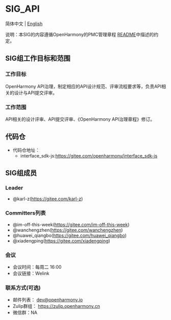 # SIG_API
简体中文 | [English](./sig-api.md)

说明：本SIG的内容遵循OpenHarmony的PMC管理章程 [README](/zh/pmc.md)中描述的约定。

## SIG组工作目标和范围

### 工作目标
OpenHarmony API治理，制定相应的API设计规范、评审流程要求等，负责API相关的设计与API提交评审。

### 工作范围
API相关的设计评审、API提交评审、《OpenHarmony API治理章程》修订。

## 代码仓
- 代码仓地址：
  - interface_sdk-js:https://gitee.com/openharmony/interface_sdk-js

## SIG组成员

### Leader
- @karl-z(https://gitee.com/karl-z)

### Committers列表
- @im-off-this-week(https://gitee.com/im-off-this-week)
- @wanchengzhen(https://gitee.com/wanchengzhen)
- @huawei_qiangbo(https://gitee.com/huawei_qiangbo)
- @xiadengping(https://gitee.com/xiadengping)

### 会议
 - 会议时间：每周二 16:00
 - 会议链接：Welink

### 联系方式(可选)

- 邮件列表： dev@openharmony.io
- Zulip群组： https://zulip.openharmony.cn
- 微信群：NA
